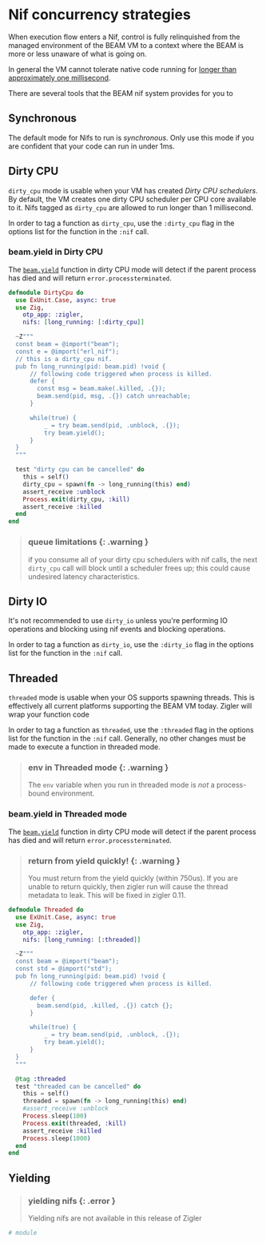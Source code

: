 # Nif concurrency strategies

When execution flow enters a Nif, control is fully relinquished from the 
managed environment of the BEAM VM to a context where the BEAM is more or
less unaware of what is going on.

In general the VM cannot tolerate native code running for [longer than
approximately one millisecond](https://www.erlang.org/doc/man/erl_nif.html#lengthy_work).

There are several tools that the BEAM nif system provides for you to 

## Synchronous

The default mode for Nifs to run is *synchronous*.  Only use this mode if
you are confident that your code can run in under 1ms.

## Dirty CPU

`dirty_cpu` mode is usable when your VM has created *Dirty CPU schedulers*.  By
default, the VM creates one dirty CPU scheduler per CPU core available to it.
Nifs tagged as `dirty_cpu` are allowed to run longer than 1 millisecond.

In order to tag a function as `dirty_cpu`, use the `:dirty_cpu` flag in the
options list for the function in the `:nif` call.

### beam.yield in Dirty CPU

The [`beam.yield`](beam.html#yield) function in dirty CPU mode will detect
if the parent process has died and will return `error.processterminated`.

```elixir
defmodule DirtyCpu do
  use ExUnit.Case, async: true
  use Zig, 
    otp_app: :zigler,
    nifs: [long_running: [:dirty_cpu]]

  ~Z"""
  const beam = @import("beam");
  const e = @import("erl_nif");
  // this is a dirty_cpu nif.
  pub fn long_running(pid: beam.pid) !void {
      // following code triggered when process is killed.
      defer {
        const msg = beam.make(.killed, .{});
        beam.send(pid, msg, .{}) catch unreachable;
      }

      while(true) {
          _ = try beam.send(pid, .unblock, .{});
          try beam.yield();
      }
  }
  """

  test "dirty cpu can be cancelled" do
    this = self()
    dirty_cpu = spawn(fn -> long_running(this) end)
    assert_receive :unblock
    Process.exit(dirty_cpu, :kill)
    assert_receive :killed
  end
end
```

> ### queue limitations {: .warning }
>
> if you consume all of your dirty cpu schedulers with nif calls, the next
> `dirty_cpu` call will block until a scheduler frees up; this could cause
> undesired latency characteristics.

## Dirty IO

It's not recommended to use `dirty_io` unless you're performing IO operations
and blocking using nif events and blocking operations. 

In order to tag a function as `dirty_io`, use the `:dirty_io` flag in the
options list for the function in the `:nif` call.

## Threaded

`threaded` mode is usable when your OS supports spawning threads.  This is
effectively all current platforms supporting the BEAM VM today.  Zigler
will wrap your function code 

In order to tag a function as `threaded`, use the `:threaded` flag in the
options list for the function in the `:nif` call.  Generally, no other
changes must be made to execute a function in threaded mode.

> ### env in Threaded mode {: .warning }
> 
> The `env` variable when you run in threaded mode is *not* a process-bound
> environment.

### beam.yield in Threaded mode

The [`beam.yield`](beam.html#yield) function in dirty CPU mode will detect
if the parent process has died and will return `error.processterminated`.

> ### return from yield quickly! {: .warning }
> 
> You must return from the yield quickly (within 750us).  If you are 
> unable to return quickly, then zigler run will cause the thread 
> metadata to leak.  This will be fixed in zigler 0.11.

```elixir
defmodule Threaded do
  use ExUnit.Case, async: true
  use Zig, 
    otp_app: :zigler,
    nifs: [long_running: [:threaded]]

  ~Z"""
  const beam = @import("beam");
  const std = @import("std");
  pub fn long_running(pid: beam.pid) !void {
      // following code triggered when process is killed.

      defer {
        beam.send(pid, .killed, .{}) catch {};
      }

      while(true) {
          _ = try beam.send(pid, .unblock, .{});
          try beam.yield();
      }
  }
  """

  @tag :threaded
  test "threaded can be cancelled" do
    this = self()
    threaded = spawn(fn -> long_running(this) end)
    #assert_receive :unblock
    Process.sleep(100)
    Process.exit(threaded, :kill)
    assert_receive :killed
    Process.sleep(1000)
  end
end
```

## Yielding

> ### yielding nifs {: .error }
>
> Yielding nifs are not available in this release of Zigler

```elixir
# module
```